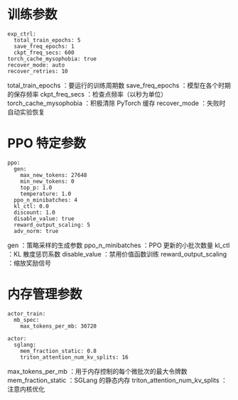 # 训练参数
```
exp_ctrl:
  total_train_epochs: 5
  save_freq_epochs: 1
  ckpt_freq_secs: 600
torch_cache_mysophobia: true
recover_mode: auto
recover_retries: 10
```

total_train_epochs ：要运行的训练周期数
save_freq_epochs ：模型在各个时期的保存频率
ckpt_freq_secs ：检查点频率（以秒为单位）
torch_cache_mysophobia ：积极清除 PyTorch 缓存
recover_mode ：失败时自动实验恢复


# PPO 特定参数
```
ppo:
  gen:
    max_new_tokens: 27648
    min_new_tokens: 0
    top_p: 1.0
    temperature: 1.0
  ppo_n_minibatches: 4
  kl_ctl: 0.0
  discount: 1.0
  disable_value: true
  reward_output_scaling: 5
  adv_norm: true
```
gen ：策略采样的生成参数
ppo_n_minibatches ：PPO 更新的小批次数量
kl_ctl ：KL 散度惩罚系数
disable_value ：禁用价值函数训练
reward_output_scaling ：缩放奖励信号

# 内存管理参数
```
actor_train:
  mb_spec:
    max_tokens_per_mb: 30720

actor:
  sglang:
    mem_fraction_static: 0.8
    triton_attention_num_kv_splits: 16
```
max_tokens_per_mb ：用于内存控制的每个微批次的最大令牌数
mem_fraction_static ：SGLang 的静态内存
triton_attention_num_kv_splits ：注意内核优化